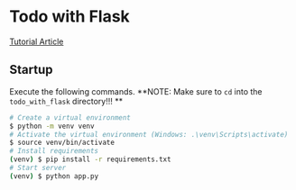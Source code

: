 # Todo with Flask
[Tutorial Article](https://www.python-engineer.com/posts/flask-todo-app/)

## Startup
Execute the following commands.
**NOTE: Make sure to `cd` into the `todo_with_flask` directory!!! **
```bash
# Create a virtual environment
$ python -m venv venv
# Activate the virtual environment (Windows: .\venv\Scripts\activate)
$ source venv/bin/activate
# Install requirements
(venv) $ pip install -r requirements.txt
# Start server
(venv) $ python app.py
```